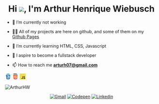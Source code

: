 <h1 align="center">Hi  <img src="https://raw.githubusercontent.com/kaueMarques/kaueMarques/master/hi.gif" width="30px">, I'm Arthur Henrique Wiebusch</h1>

- 🔭 I’m currently not working

- 👨‍💻 All of my projects are here on github, and some of them on my [Github Pages](https://arthurhw.github.io)

- 🌱 I’m currently learning HTML, CSS, Javascript

- 🤔 I aspire to become a fullstack developer

- 📫 How to reach me **arturh07@gmail.com**

<p align="left">
  <img src="https://raw.githubusercontent.com/devicons/devicon/master/icons/css3/css3-plain-wordmark.svg" alt="css3"  width="20" height="20"/>
  <img src="https://raw.githubusercontent.com/devicons/devicon/master/icons/html5/html5-original-wordmark.svg" alt="html5"  width="20" height="20"/>
  <img src="https://raw.githubusercontent.com/devicons/devicon/master/icons/javascript/javascript-original.svg" alt="javascript" width="20" height="20"/>
</p>
<img src="https://github-readme-stats.vercel.app/api?username=arthurhw&show_icons=true" alt="ArthurHW"/> 

<p align="center">
  <a href="mailto:arturh07@gmail.com" target="_blank"><img src="https://image.flaticon.com/icons/png/512/281/281769.png" alt="Gmail" height="30" width="30"></a>
  <a href="https://codepen.io/arthurhw" target="_blank"><img src="https://image.flaticon.com/icons/png/512/2111/2111351.png" alt="Codepen" height="30" width="30" /></a>
  <a href="https://www.linkedin.com/in/arthur-h-wiebusch" target="_blank"><img src="https://image.flaticon.com/icons/png/512/1384/1384874.png" alt="Linkedin" height="30" width="30"/></a>
</p>

